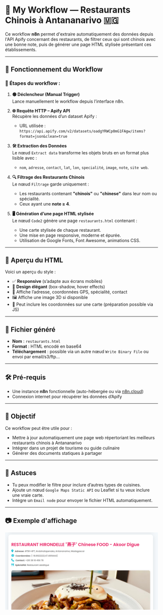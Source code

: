 # 📡 My Workflow — Restaurants Chinois à Antananarivo 🇲🇬

Ce workflow **n8n** permet d'extraire automatiquement des données depuis l'API Apify concernant des restaurants, de filtrer ceux qui sont chinois avec une bonne note, puis de générer une page HTML stylisée présentant ces établissements.

---

## 🔁 Fonctionnement du Workflow

### 🧩 Étapes du workflow :

1. **🟢 Déclencheur (Manual Trigger)**  
   Lance manuellement le workflow depuis l’interface n8n.

2. **🌐 Requête HTTP – Apify API**  
   Récupère les données d’un dataset Apify :
   - URL utilisée :  
     `https://api.apify.com/v2/datasets/oadgYRWCp0mG1FAgw/items?format=json&clean=true`

3. **🛠️ Extraction des Données**  
   Le nœud `Extract data` transforme les objets bruts en un format plus lisible avec :
   - `nom`, `adresse`, `contact`, `lat`, `lon`, `specialité`, `image`, `note`, `site web`.

4. **🔍 Filtrage des Restaurants Chinois**  
   Le nœud `Filtrage` garde uniquement :
   - Les restaurants contenant **"chinois"** ou **"chinese"** dans leur nom ou spécialité.
   - Ceux ayant une **note ≥ 4**.

5. **🖥️ Génération d’une page HTML stylisée**  
   Le nœud `Code2` génère une page `restaurants.html` contenant :
   - Une carte stylisée de chaque restaurant.
   - Une mise en page responsive, moderne et épurée.
   - Utilisation de Google Fonts, Font Awesome, animations CSS.

---

## 🎨 Aperçu du HTML

Voici un aperçu du style :

- ✅ **Responsive** (s’adapte aux écrans mobiles)
- 🎨 **Design élégant** (box-shadow, hover effects)
- 📍 Affiche l’adresse, coordonnées GPS, spécialité, contact
- 🖼️ Affiche une image 3D si disponible
- 📍 Peut inclure les coordonnées sur une carte (préparation possible via JS)

---

## 📁 Fichier généré

- **Nom** : `restaurants.html`
- **Format** : HTML encodé en base64
- **Téléchargement** : possible via un autre nœud `Write Binary File` ou envoi par email/s3/ftp…

---

## 🛠️ Pré-requis

- Une instance **n8n** fonctionnelle (auto-hébergée ou via [n8n.cloud](https://n8n.io))
- Connexion internet pour récupérer les données d’Apify

---

## 📌 Objectif

Ce workflow peut être utile pour :
- Mettre à jour automatiquement une page web répertoriant les meilleurs restaurants chinois à Antananarivo
- Intégrer dans un projet de tourisme ou guide culinaire
- Générer des documents statiques à partager

---

## 🧠 Astuces

- Tu peux modifier le filtre pour inclure d’autres types de cuisines.
- Ajoute un nœud `Google Maps Static API` ou Leaflet si tu veux inclure une vraie carte.
- Intègre un `Email node` pour envoyer le fichier HTML automatiquement.

---

## 📷 Exemple d'affichage
![Affichage](exemple.png)

